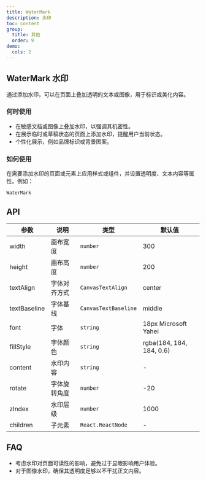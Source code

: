 ```yaml
---
title: WaterMark
description: 水印
toc: content
group:
  title: 其他
  order: 9
demo:
  cols: 2
---
```


## WaterMark 水印

通过添加水印，可以在页面上叠加透明的文本或图像，用于标识或美化内容。

### 何时使用

- 在敏感文档或图像上叠加水印，以强调其机密性。
- 在展示临时或草稿状态的页面上添加水印，提醒用户当前状态。
- 个性化展示，例如品牌标识或背景图案。

### 如何使用

在需要添加水印的页面或元素上应用样式或组件，并设置透明度、文本内容等属性。例如：

<code src="./demo/index.tsx">WaterMark</code>

## API

| 参数         | 说明         | 类型                 | 默认值                   |
| ------------ | ------------ | -------------------- | ------------------------ |
| width        | 画布宽度     | `number`             | 300                      |
| height       | 画布高度     | `number`             | 200                      |
| textAlign    | 字体对齐方式 | `CanvasTextAlign`    | center                   |
| textBaseline | 字体基线     | `CanvasTextBaseline` | middle                   |
| font         | 字体         | `string`             | 18px Microsoft Yahei     |
| fillStyle    | 字体颜色     | `string`             | rgba(184, 184, 184, 0.6) |
| content      | 水印内容     | `string`             | -                        |
| rotate       | 字体旋转角度 | `number`             | -20                      |
| zIndex       | 水印层级     | `number`             | 1000                     |
| children     | 子元素       | `React.ReactNode`    | -                        |

## FAQ

- 考虑水印对页面可读性的影响，避免过于显眼影响用户体验。
- 对于图像水印，确保其透明度足够以不干扰正文内容。
